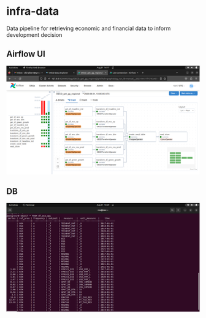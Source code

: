 # infra-data
Data pipeline for retrieving economic and financial data to inform development decision

## Airflow UI

![Airflow UI of task flow](https://raw.githubusercontent.com/okirialbert/infra-data/main/image/dag_screen.png?token=GHSAT0AAAAAACOVU4D66REWLLLAZIQKKAR4ZO2EKHA)

## DB

![DB](https://raw.githubusercontent.com/okirialbert/infra-data/main/image/dag_sc2.png?token=GHSAT0AAAAAACOVU4D6LVSXXCLF76EEZDCUZO2EMSA)




